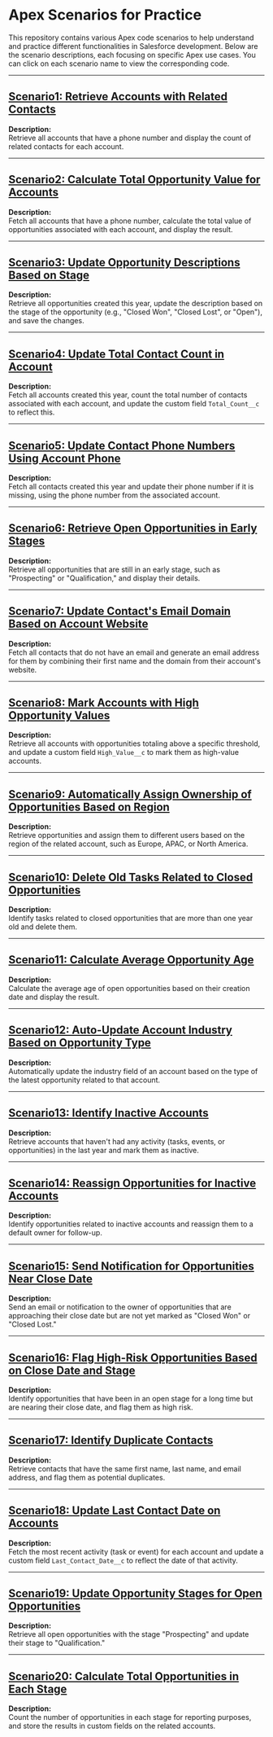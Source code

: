 # Apex Scenarios for Practice

This repository contains various Apex code scenarios to help understand and practice different functionalities in Salesforce development. Below are the scenario descriptions, each focusing on specific Apex use cases. You can click on each scenario name to view the corresponding code.

---

## [Scenario1: Retrieve Accounts with Related Contacts](Scenario1_CountRelatedContacts.cls)

**Description:**  
Retrieve all accounts that have a phone number and display the count of related contacts for each account.

---

## [Scenario2: Calculate Total Opportunity Value for Accounts](scenarios/Scenario2_TotalOpportunityValue.cls)

**Description:**  
Fetch all accounts that have a phone number, calculate the total value of opportunities associated with each account, and display the result.

---

## [Scenario3: Update Opportunity Descriptions Based on Stage](scenarios/Scenario3_UpdateOpportunityDescription.cls)

**Description:**  
Retrieve all opportunities created this year, update the description based on the stage of the opportunity (e.g., "Closed Won", "Closed Lost", or "Open"), and save the changes.

---

## [Scenario4: Update Total Contact Count in Account](scenarios/Scenario4_UpdateTotalContactCount.cls)

**Description:**  
Fetch all accounts created this year, count the total number of contacts associated with each account, and update the custom field `Total_Count__c` to reflect this.

---

## [Scenario5: Update Contact Phone Numbers Using Account Phone](scenarios/Scenario5_UpdateContactPhone.cls)

**Description:**  
Fetch all contacts created this year and update their phone number if it is missing, using the phone number from the associated account.

---

## [Scenario6: Retrieve Open Opportunities in Early Stages](scenarios/Scenario6_OpenOpportunitiesEarlyStages.cls)

**Description:**  
Retrieve all opportunities that are still in an early stage, such as "Prospecting" or "Qualification," and display their details.

---

## [Scenario7: Update Contact's Email Domain Based on Account Website](scenarios/Scenario7_UpdateEmailDomainFromWebsite.cls)

**Description:**  
Fetch all contacts that do not have an email and generate an email address for them by combining their first name and the domain from their account's website.

---

## [Scenario8: Mark Accounts with High Opportunity Values](scenarios/Scenario8_MarkHighValueAccounts.cls)

**Description:**  
Retrieve all accounts with opportunities totaling above a specific threshold, and update a custom field `High_Value__c` to mark them as high-value accounts.

---

## [Scenario9: Automatically Assign Ownership of Opportunities Based on Region](scenarios/Scenario9_AssignOpportunityByRegion.cls)

**Description:**  
Retrieve opportunities and assign them to different users based on the region of the related account, such as Europe, APAC, or North America.

---

## [Scenario10: Delete Old Tasks Related to Closed Opportunities](scenarios/Scenario10_DeleteOldTasks.cls)

**Description:**  
Identify tasks related to closed opportunities that are more than one year old and delete them.

---

## [Scenario11: Calculate Average Opportunity Age](scenarios/Scenario11_CalculateAverageOpportunityAge.cls)

**Description:**  
Calculate the average age of open opportunities based on their creation date and display the result.

---

## [Scenario12: Auto-Update Account Industry Based on Opportunity Type](scenarios/Scenario12_UpdateAccountIndustryByOppType.cls)

**Description:**  
Automatically update the industry field of an account based on the type of the latest opportunity related to that account.

---

## [Scenario13: Identify Inactive Accounts](scenarios/Scenario13_IdentifyInactiveAccounts.cls)

**Description:**  
Retrieve accounts that haven't had any activity (tasks, events, or opportunities) in the last year and mark them as inactive.

---

## [Scenario14: Reassign Opportunities for Inactive Accounts](scenarios/Scenario14_ReassignOppForInactiveAccounts.cls)

**Description:**  
Identify opportunities related to inactive accounts and reassign them to a default owner for follow-up.

---

## [Scenario15: Send Notification for Opportunities Near Close Date](scenarios/Scenario15_NotifyOpportunitiesNearClose.cls)

**Description:**  
Send an email or notification to the owner of opportunities that are approaching their close date but are not yet marked as "Closed Won" or "Closed Lost."

---

## [Scenario16: Flag High-Risk Opportunities Based on Close Date and Stage](scenarios/Scenario16_FlagHighRiskOpportunities.cls)

**Description:**  
Identify opportunities that have been in an open stage for a long time but are nearing their close date, and flag them as high risk.

---

## [Scenario17: Identify Duplicate Contacts](scenarios/Scenario17_IdentifyDuplicateContacts.cls)

**Description:**  
Retrieve contacts that have the same first name, last name, and email address, and flag them as potential duplicates.

---

## [Scenario18: Update Last Contact Date on Accounts](scenarios/Scenario18_UpdateLastContactDate.cls)

**Description:**  
Fetch the most recent activity (task or event) for each account and update a custom field `Last_Contact_Date__c` to reflect the date of that activity.

---

## [Scenario19: Update Opportunity Stages for Open Opportunities](scenarios/Scenario19_UpdateOpenOpportunityStages.cls)

**Description:**  
Retrieve all open opportunities with the stage "Prospecting" and update their stage to "Qualification."

---

## [Scenario20: Calculate Total Opportunities in Each Stage](scenarios/Scenario20_CalculateTotalOpportunitiesByStage.cls)

**Description:**  
Count the number of opportunities in each stage for reporting purposes, and store the results in custom fields on the related accounts.
